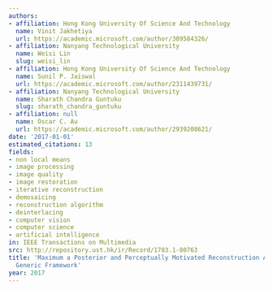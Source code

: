 ```yaml
---
authors:
- affiliation: Hong Kong University Of Science And Technology
  name: Vinit Jakhetiya
  url: https://academic.microsoft.com/author/309584326/
- affiliation: Nanyang Technological University
  name: Weisi Lin
  slug: weisi_lin
- affiliation: Hong Kong University Of Science And Technology
  name: Sunil P. Jaiswal
  url: https://academic.microsoft.com/author/2311439731/
- affiliation: Nanyang Technological University
  name: Sharath Chandra Guntuku
  slug: sharath_chandra_guntuku
- affiliation: null
  name: Oscar C. Au
  url: https://academic.microsoft.com/author/2939208621/
date: '2017-01-01'
estimated_citations: 13
fields:
- non local means
- image processing
- image quality
- image restoration
- iterative reconstruction
- demosaicing
- reconstruction algorithm
- deinterlacing
- computer vision
- computer science
- artificial intelligence
in: IEEE Transactions on Multimedia
src: http://repository.ust.hk/ir/Record/1783.1-80763
title: 'Maximum a Posterior and Perceptually Motivated Reconstruction Algorithm: A
  Generic Framework'
year: 2017
---
```

